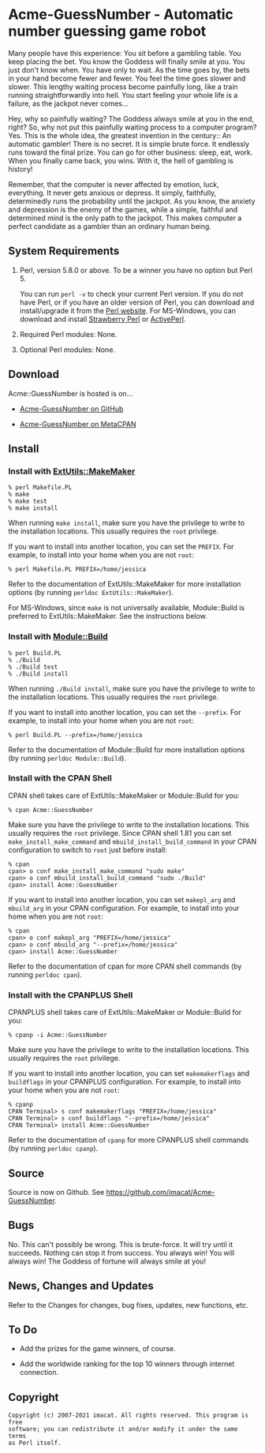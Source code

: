Acme-GuessNumber - Automatic number guessing game robot
=======================================================

Many people have this experience:  You sit before a gambling table.
You keep placing the bet.  You know the Goddess will finally smile at
you.  You just don't know when.  You have only to wait.  As the time
goes by, the bets in your hand become fewer and fewer.  You feel the
time goes slower and slower.  This lengthy waiting process become
painfully long, like a train running straightforwardly into hell.  You
start feeling your whole life is a failure, as the jackpot never
comes...

Hey, why so painfully waiting?  The Goddess always smile at you in the
end, right?  So, why not put this painfully waiting process to a
computer program?  Yes.  This is the whole idea, the greatest
invention in the century::  An automatic gambler!  There is no secret.
It is simple brute force.  It endlessly runs toward the final prize.
You can go for other business: sleep, eat, work.  When you finally
came back, you wins.  With it, the hell of gambling is history!

Remember, that the computer is never affected by emotion, luck,
everything.  It never gets anxious or depress.  It simply, faithfully,
determinedly runs the probability until the jackpot.  As you know,
the anxiety and depression is the enemy of the games, while a
simple, faithful and determined mind is the only path to the jackpot.
This makes computer a perfect candidate as a gambler than an ordinary
human being.



System Requirements
-------------------

1. Perl, version 5.8.0 or above.  To be a winner you have no option
   but Perl 5.

   You can run `perl -v` to check your current Perl version.  If you
   do not have Perl, or if you have an older version of Perl, you can
   download and install/upgrade it from the [Perl website].  For
   MS-Windows, you can download and install [Strawberry Perl] or
   [ActivePerl].

2. Required Perl modules: None.

3. Optional Perl modules: None.

[Perl website]: https://www.perl.org
[Strawberry Perl]: https://strawberryperl.com
[ActivePerl]: https://www.activestate.com/products/perl/


Download
--------

Acme::GuessNumber is hosted is on…

* [Acme-GuessNumber on GitHub]

* [Acme-GuessNumber on MetaCPAN]

[Acme-GuessNumber on GitHub]: https://github.com/imacat/Acme-GuessNumber
[Acme-GuessNumber on MetaCPAN]: https://metacpan.org/release/Acme-GuessNumber


Install
-------

### Install with [ExtUtils::MakeMaker]

    % perl Makefile.PL
    % make
    % make test
    % make install

When running `make install`, make sure you have the privilege to write
to the installation locations.  This usually requires the `root`
privilege.

If you want to install into another location, you can set the
`PREFIX`.  For example, to install into your home when you are not
`root`:

    % perl Makefile.PL PREFIX=/home/jessica

Refer to the documentation of ExtUtils::MakeMaker for more
installation options (by running `perldoc ExtUtils::MakeMaker`).

For MS-Windows, since `make` is not universally available,
Module::Build is preferred to ExtUtils::MakeMaker.  See the
instructions below.


### Install with [Module::Build]

    % perl Build.PL
    % ./Build
    % ./Build test
    % ./Build install

When running `./Build install`, make sure you have the privilege to
write to the installation locations.  This usually requires the `root`
privilege.

If you want to install into another location, you can set the
`--prefix`.  For example, to install into your home when you are not
``root``:

    % perl Build.PL --prefix=/home/jessica

Refer to the documentation of Module::Build for more
installation options (by running `perldoc Module::Build`).


### Install with the CPAN Shell

CPAN shell takes care of ExtUtils::MakeMaker or Module::Build for you:

    % cpan Acme::GuessNumber

Make sure you have the privilege to write to the installation
locations.  This usually requires the `root` privilege.  Since CPAN
shell 1.81 you can set `make_install_make_command` and
`mbuild_install_build_command` in your CPAN configuration to switch
to `root` just before install:

    % cpan
    cpan> o conf make_install_make_command "sudo make"
    cpan> o conf mbuild_install_build_command "sudo ./Build"
    cpan> install Acme::GuessNumber

If you want to install into another location, you can set `makepl_arg`
and `mbuild_arg` in your CPAN configuration.  For example, to install
into your home when you are not `root`:

    % cpan
    cpan> o conf makepl_arg "PREFIX=/home/jessica"
    cpan> o conf mbuild_arg "--prefix=/home/jessica"
    cpan> install Acme::GuessNumber

Refer to the documentation of cpan for more CPAN shell commands
(by running `perldoc cpan`).


### Install with the CPANPLUS Shell

CPANPLUS shell takes care of ExtUtils::MakeMaker or Module::Build for
you:

    % cpanp -i Acme::GuessNumber

Make sure you have the privilege to write to the installation
locations.  This usually requires the `root` privilege.

If you want to install into another location, you can set
`makemakerflags` and `buildflags` in your CPANPLUS configuration.
For example, to install into your home when you are not `root`:

    % cpanp
    CPAN Terminal> s conf makemakerflags "PREFIX=/home/jessica"
    CPAN Terminal> s conf buildflags "--prefix=/home/jessica"
    CPAN Terminal> install Acme::GuessNumber

Refer to the documentation of `cpanp` for more CPANPLUS shell
commands (by running `perldoc cpanp`).

[ExtUtils::MakeMaker]: https://metacpan.org/release/ExtUtils-MakeMaker
[Module::Build]: https://metacpan.org/release/Module-Build


Source
------

Source is now on Github.  See
https://github.com/imacat/Acme-GuessNumber.


Bugs
----

No.  This can't possibly be wrong.  This is brute-force.  It will try
until it succeeds.  Nothing can stop it from success.  You always win!
You will always win!  The Goddess of fortune will always smile at you!


News, Changes and Updates
-------------------------

Refer to the Changes for changes, bug fixes, updates, new functions,
etc.


To Do
-----

* Add the prizes for the game winners, of course.

* Add the worldwide ranking for the top 10 winners through internet
  connection.


Copyright
---------

    Copyright (c) 2007-2021 imacat. All rights reserved. This program is free
    software; you can redistribute it and/or modify it under the same terms
    as Perl itself.
